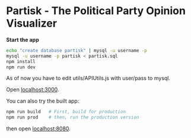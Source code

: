 # Partisk - The Political Party Opinion Visualizer

**Start the app**

```bash
echo "create database partisk" | mysql -u username -p
mysql -u username -p partisk < partisk.sql
npm install
npm run dev
```

As of now you have to edit utils/APIUtils.js with user/pass to mysql.

Open [localhost:3000](http://localhost:3000).

You can also try the built app:

```bash
npm run build   # First, build for production
npm run prod    # then, run the production version
```

then open [localhost:8080](http://localhost:8080).
